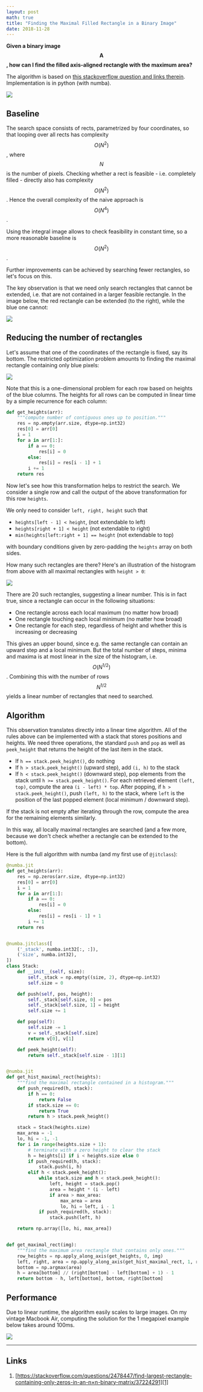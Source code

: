 ```yaml
---
layout: post
math: true
title: "Finding the Maximal Filled Rectangle in a Binary Image"
date: 2018-11-28
---
```


__Given a binary image $$\mathbf{A}$$, how can I find the filled axis-aligned rectangle with the maximum area?__

The algorithm is based on [this stackoverflow question and links therein][1]. Implementation is in python (with numba).

![](/assets/img/2018-11-28-maximal-rectangle/basic-example.jpg)

## Baseline

The search space consists of rects, parametrized by four coordinates, so that looping over all rects has complexity $$O(N^2)$$, where $$N$$ is the number of pixels. Checking whether a rect is feasible - i.e. completely filled - directly also has complexity $$O(N^2)$$. Hence the overall complexity of the naive approach is $$O(N^4)$$.

Using the integral image allows to check feasibility in constant time, so a more reasonable baseline is $$O(N^2)$$.

Further improvements can be achieved by searching fewer rectangles, so let's focus on this.

The key observation is that we need only search rectangles that cannot be extended, i.e. that are not contained in a larger feasible rectangle. In the image below, the red rectangle can be extended (to the right), while the blue one cannot:

![](/assets/img/2018-11-28-maximal-rectangle/rect-extendable.jpg)

## Reducing the number of rectangles

Let's assume that one of the coordinates of the rectangle is fixed, say its bottom. The restricted optimization problem amounts to finding the maximal rectangle containing only blue pixels:

![](/assets/img/2018-11-28-maximal-rectangle/histogram.jpg)

Note that this is a one-dimensional problem for each row based on heights of the blue columns. The heights for all rows can be computed in linear time by a simple recurrence for each column:

```python
def get_heights(arr):
    """compute number of contiguous ones up to position."""
    res = np.empty(arr.size, dtype=np.int32)
    res[0] = arr[0]
    i = 1
    for a in arr[1:]:
        if a == 0:
            res[i] = 0
        else:
            res[i] = res[i - 1] + 1
        i += 1
    return res
```

Now let's see how this transformation helps to restrict the search. We consider a single row and call the output of the above transformation for this row  `heights`.

We only need to consider `left, right, height` such that

 * `heights[left - 1] < height`, (not extendable to left)
 * `heights[right + 1] < height` (not extendable to right)
 * `min(heights[left:right + 1] == height` (not extendable to top)

with boundary conditions given by zero-padding the `heights` array on both sides.

How many such rectangles are there? Here's an illustration of the histogram from above with all maximal rectangles with `height > 0`:

![](/assets/img/2018-11-28-maximal-rectangle/hist-rects.jpg)

There are 20 such rectangles, suggesting a linear number. This is in fact true, since a rectangle can occur in the following situations:

* One rectangle across each local maximum (no matter how broad)
* One rectangle touching each local minimum (no matter how broad)
* One rectangle for each step, regardless of height and whether this is increasing or decreasing

This gives an upper bound, since e.g. the same rectangle can contain an upward step and a local minimum. But the total number of steps, minima and maxima is at most linear in the size of the histogram, i.e. $$O(N^{1/2})$$. Combining this with the number of rows $$N^{1/2}$$ yields a linear number of rectangles that need to searched.

## Algorithm

This observation translates directly into a linear time algorithm. All of the rules above can be implemented with a stack that stores positions and heights. We need three operations, the standard `push` and `pop` as well as `peek_height` that returns the height of the last item in the stack.

* If `h == stack.peek_height()`, do nothing
* If `h > stack.peek_height()` (upward step), add `(i, h)` to the stack
* If `h < stack.peek_height()` (downward step), pop elements from the stack until `h >= stack.peek_height()`. For each retrieved element `(left, top)`, compute the area `(i - left) * top`. After popping, if `h > stack.peek_height()`, push `(left, h)` to the stack, where `left` is the position of the last popped element (local minimum / downward step).

If the stack is not empty after iterating through the row, compute the area for the remaining elements similarly.

In this way, all locally maximal rectangles are searched (and a few more, because we don't check whether a rectangle can be extended to the bottom).

Here is the full algorithm with numba (and my first use of `@jitclass`):

```python
@numba.jit
def get_heights(arr):
    res = np.zeros(arr.size, dtype=np.int32)
    res[0] = arr[0]
    i = 1
    for a in arr[1:]:
        if a == 0:
            res[i] = 0
        else:
            res[i] = res[i - 1] + 1
        i += 1
    return res


@numba.jitclass([
    ('_stack', numba.int32[:, :]),
    ('size', numba.int32),
])
class Stack:
    def __init__(self, size):
        self._stack = np.empty((size, 2), dtype=np.int32)
        self.size = 0

    def push(self, pos, height):
        self._stack[self.size, 0] = pos
        self._stack[self.size, 1] = height
        self.size += 1

    def pop(self):
        self.size -= 1
        v = self._stack[self.size]
        return v[0], v[1]

    def peek_height(self):
        return self._stack[self.size - 1][1]


@numba.jit
def get_hist_maximal_rect(heights):
    """find the maximal rectangle contained in a histogram."""
    def push_required(h, stack):
        if h == 0:
            return False
        if stack.size == 0:
            return True
        return h > stack.peek_height()

    stack = Stack(heights.size)
    max_area = -1
    lo, hi = -1, -1
    for i in range(heights.size + 1):
        # terminate with a zero height to clear the stack
        h = heights[i] if i < heights.size else 0
        if push_required(h, stack):
            stack.push(i, h)
        elif h < stack.peek_height():
            while stack.size and h < stack.peek_height():
                left, height = stack.pop()
                area = height * (i - left)
                if area > max_area:
                    max_area = area
                    lo, hi = left, i - 1
            if push_required(h, stack):
                stack.push(left, h)

    return np.array([lo, hi, max_area])


def get_maximal_rect(img):
    """find the maximum area rectangle that contains only ones."""
    row_heights = np.apply_along_axis(get_heights, 0, img)
    left, right, area = np.apply_along_axis(get_hist_maximal_rect, 1, row_heights).T
    bottom = np.argmax(area)
    h = area[bottom] // (right[bottom] - left[bottom] + 1) - 1
    return bottom - h, left[bottom], bottom, right[bottom]
```

## Performance

Due to linear runtime, the algorithm easily scales to large images. On my vintage Macbook Air, computing the solution for the 1 megapixel example below takes around 100ms.

![](/assets/img/2018-11-28-maximal-rectangle/large-example.jpg)

---
## Links

1. [https://stackoverflow.com/questions/2478447/find-largest-rectangle-containing-only-zeros-in-an-n×n-binary-matrix/37224291][1]

[1]:https://stackoverflow.com/questions/2478447/find-largest-rectangle-containing-only-zeros-in-an-n×n-binary-matrix/37224291
